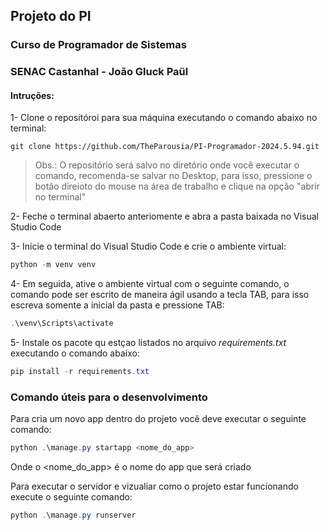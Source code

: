 ## Projeto do PI
### Curso de Programador de Sistemas
### SENAC Castanhal - João Gluck Paül

#### Intruções:

1- Clone o repositóroi para sua máquina executando o comando abaixo no terminal: 
```git
git clone https://github.com/TheParousia/PI-Programador-2024.5.94.git
```

> Obs.: O repositório será salvo no diretório onde você executar o comando, recomenda-se salvar no Desktop, para isso, pressione o botão direioto do mouse na área de trabalho e clique na opção "abrir no terminal"

2- Feche o terminal abaerto anteriomente e abra a pasta baixada no Visual Studio Code

3- Inicie o terminal do Visual Studio Code e crie o ambiente virtual:

```powershell
python -m venv venv 
```

4- Em seguida, ative o ambiente virtual com o seguinte comando, o comando pode ser escrito de maneira ágil usando a tecla TAB, para isso escreva somente a inicial da pasta e pressione TAB:
```powershell
.\venv\Scripts\activate
```

5- Instale os pacote qu estçao listados no arquivo <i>requirements.txt</i> executando o comando abaixo:
```powershell
pip install -r requirements.txt
```

### Comando úteis para o desenvolvimento
Para cria um novo app dentro do projeto você deve executar o seguinte comando:
```powershell
python .\manage.py startapp <nome_do_app>
```

Onde o <nome_do_app> é o nome do app que será criado

Para executar o servidor e vizualiar como o projeto estar funcionando execute o seguinte comando:
```powershell
python .\manage.py runserver
```